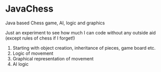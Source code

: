 # JavaChess
Java based Chess game, AI, logic and graphics

Just an experiment to see how much I can code without any outside aid (except rules of chess if I forget!)
1. Starting with object creation, inheritance of pieces, game board etc.
2. Logic of movement
3. Graphical representation of movement
4. AI logic

